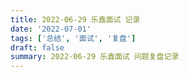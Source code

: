 ```yaml
---
title: 2022-06-29 乐鑫面试 记录
date: '2022-07-01'
tags: ['总结', '面试', '复盘']
draft: false
summary: 2022-06-29 乐鑫面试 问题复盘记录
---
```

